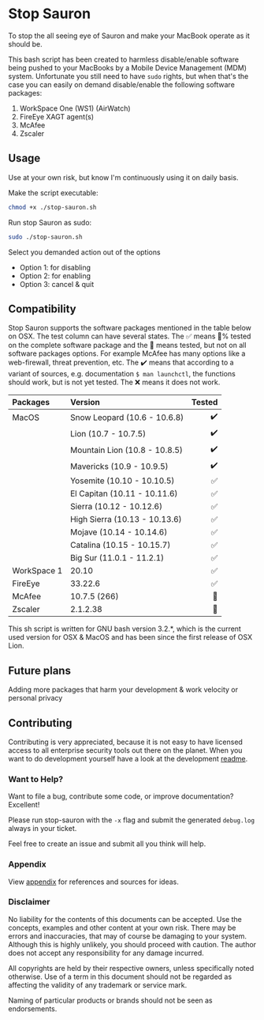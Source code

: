 # Stop Sauron

To stop the all seeing eye of Sauron and make your MacBook operate as it should be.

This bash script has been created to harmless disable/enable software being pushed to your MacBooks by a Mobile Device Management (MDM) system.
Unfortunate you still need to have `sudo` rights, but when that's the case you can easily on demand disable/enable the following software packages:

1. WorkSpace One (WS1) (AirWatch)
2. FireEye XAGT agent(s)
3. McAfee
4. Zscaler

## Usage

Use at your own risk, but know I'm continuously using it on daily basis.

Make the script executable:

```zsh
chmod +x ./stop-sauron.sh

```

Run stop Sauron as sudo:

```zsh
sudo ./stop-sauron.sh

```

Select you demanded action out of the options

* Option 1: for disabling
* Option 2: for enabling
* Option 3: cancel & quit

## Compatibility

Stop Sauron supports the software packages mentioned in the table below on OSX. The test column can have several states. The :white_check_mark: means :100:% tested on the complete software package and the :small_red_triangle_down: means tested, but not on all software packages options. For example McAfee has many options like a web-firewall, threat prevention, etc. The :heavy_check_mark: means that according to a variant of sources, e.g. documentation `$ man launchctl`, the functions should work, but is not yet tested. The :x: means it does not work.

| Packages | Version | Tested |
| :--- | :--- | ---: |
| MacOS | Snow Leopard (10.6 - 10.6.8) | :heavy_check_mark: |
|  | Lion (10.7 - 10.7.5) | :heavy_check_mark: |
|  | Mountain Lion (10.8 - 10.8.5) | :heavy_check_mark: |
|  | Mavericks (10.9 - 10.9.5) | :heavy_check_mark: |
|  | Yosemite (10.10 - 10.10.5) | :white_check_mark: |
|  | El Capitan (10.11 - 10.11.6) | :white_check_mark: |
|  | Sierra (10.12 - 10.12.6) | :white_check_mark: |
|  | High Sierra (10.13 - 10.13.6) | :white_check_mark: |
|  | Mojave (10.14 - 10.14.6) | :white_check_mark: |
|  | Catalina (10.15 - 10.15.7) | :white_check_mark: |
|  | Big Sur (11.0.1 - 11.2.1) | :white_check_mark: |
| WorkSpace 1 | 20.10 | :white_check_mark: |
| FireEye | 33.22.6 | :white_check_mark: |
| McAfee | 10.7.5 (266) | :small_red_triangle_down: |
| Zscaler | 2.1.2.38 | :small_red_triangle_down: |

This sh script is written for GNU bash version 3.2.*, which is the current used version for OSX & MacOS and has been since the first release of OSX Lion.

## Future plans

Adding more packages that harm your development & work velocity or personal privacy

## Contributing

Contributing is very appreciated, because it is not easy to have licensed access to all enterprise security tools out there on the planet.
When you want to do development yourself have a look at the development [readme](https://github.com/tr3kl0v/stop-sauron/blob/main/development/DEVELOPMENT.md).

### Want to Help?

Want to file a bug, contribute some code, or improve documentation? Excellent!

Please run stop-sauron with the `-x` flag and submit the generated `debug.log` always in your ticket.

Feel free to create an issue and submit all you think will help.

### Appendix

View [appendix](https://github.com/tr3kl0v/stop-sauron/blob/main/APPENDIX.md) for references and sources for ideas.

### Disclaimer

No liability for the contents of this documents can be accepted. Use the concepts, examples and other content at your own risk. There may be errors and inaccuracies, that may of course be damaging to your system. Although this is highly unlikely, you should proceed with caution. The author does not accept any responsibility for any damage incurred.

All copyrights are held by their respective owners, unless specifically noted otherwise. Use of a term in this document should not be regarded as affecting the validity of any trademark or service mark.

Naming of particular products or brands should not be seen as endorsements.
